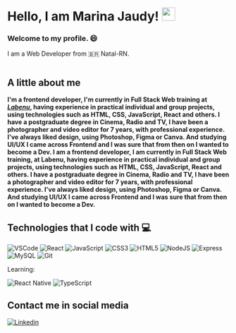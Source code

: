 # Hello, I am Marina Jaudy! <img src="" width="30">

### Welcome to my profile. 😄

I am a Web Developer from 🇧🇷 Natal-RN.

<img src="" width="fit">

## A little about me

**I'm a frontend developer, I'm currently in **Full Stack Web** training at <a href="https://www.labenu.com.br">_Labenu_</a>, having experience in practical individual and group projects, 
using technologies such as HTML, CSS, JavaScript, React and others. I have a postgraduate degree in Cinema, Radio and TV, I have been a photographer 
and video editor for 7 years, with professional experience. I've always liked design, using Photoshop, Figma or Canva. And studying UI/UX I came across Frontend 
and I was sure that from then on I wanted to become a Dev. I am a frontend developer, I am currently in Full Stack Web training, at Labenu, having experience in 
practical individual and group projects, using technologies such as HTML, CSS, JavaScript, React and others. I have a postgraduate degree in Cinema, Radio and TV, 
I have been a photographer and video editor for 7 years, with professional experience. I've always liked design, using Photoshop, Figma or Canva. And studying UI/UX 
I came across Frontend and I was sure that from then on I wanted to become a Dev.**


## Technologies that I code with 💻

![VSCode](https://img.shields.io/badge/-VSCode-007ACC?style=for-the-badge&logo=visualstudiocode&logoColor=white)
![React](https://img.shields.io/badge/-React-61DAFB?style=for-the-badge&logo=react&logoColor=black)
![JavaScript](https://img.shields.io/badge/-JavaScript-F7DF1E?style=for-the-badge&logo=javascript&logoColor=black)
![CSS3](https://img.shields.io/badge/-CSS3-1572B6?style=for-the-badge&logo=css3&logoColor=white)
![HTML5](https://img.shields.io/badge/-HTML5-E34F26?style=for-the-badge&logo=html5&logoColor=white)
![NodeJS](https://img.shields.io/badge/node.js-6DA55F?style=for-the-badge&logo=node.js&logoColor=white)
![Express](https://img.shields.io/badge/Express-black?style=for-the-badge&logo=express&logoColor=white)
![MySQL](https://img.shields.io/badge/MySQL-%2300f.svg?style=for-the-badge&logo=mysql&logoColor=white)
![Git](https://img.shields.io/badge/-Git-F05032?style=for-the-badge&logo=git&logoColor=white)

Learning:

![React Native](https://img.shields.io/badge/react_native-61DAFB?style=for-the-badge&logo=react&logoColor=black)
![TypeScript](https://img.shields.io/badge/-TypeScript-F7DF1E?style=for-the-badge&logo=typescript&logoColor=black)


## Contact me in social media 

[![Linkedin](https://img.shields.io/badge/linkedin-%230A66C2.svg?&style=for-the-badge&logo=linkedin&logoColor=white&link=https://www.linkedin.com/in/andrejaques/)](https://www.linkedin.com/in/marina-jaudy-599b11a9/)


